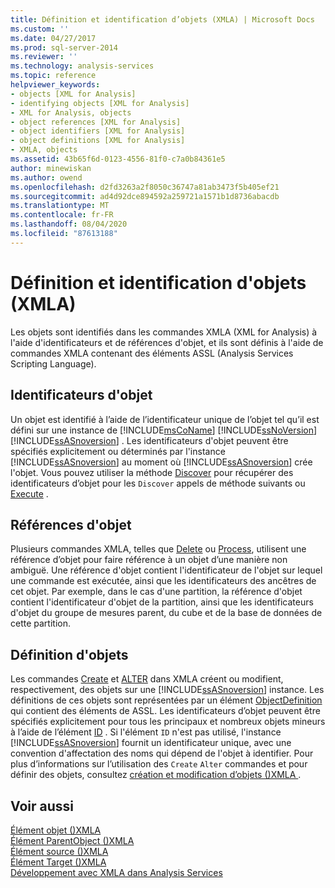 ```yaml
---
title: Définition et identification d’objets (XMLA) | Microsoft Docs
ms.custom: ''
ms.date: 04/27/2017
ms.prod: sql-server-2014
ms.reviewer: ''
ms.technology: analysis-services
ms.topic: reference
helpviewer_keywords:
- objects [XML for Analysis]
- identifying objects [XML for Analysis]
- XML for Analysis, objects
- object references [XML for Analysis]
- object identifiers [XML for Analysis]
- object definitions [XML for Analysis]
- XMLA, objects
ms.assetid: 43b65f6d-0123-4556-81f0-c7a0b84361e5
author: minewiskan
ms.author: owend
ms.openlocfilehash: d2fd3263a2f8050c36747a81ab3473f5b405ef21
ms.sourcegitcommit: ad4d92dce894592a259721a1571b1d8736abacdb
ms.translationtype: MT
ms.contentlocale: fr-FR
ms.lasthandoff: 08/04/2020
ms.locfileid: "87613188"
---
```

# <a name="defining-and-identifying-objects-xmla"></a>Définition et identification d'objets (XMLA)
  Les objets sont identifiés dans les commandes XMLA (XML for Analysis) à l'aide d'identificateurs et de références d'objet, et ils sont définis à l'aide de commandes XMLA contenant des éléments ASSL (Analysis Services Scripting Language).  
  
## <a name="object-identifiers"></a>Identificateurs d'objet  
 Un objet est identifié à l’aide de l’identificateur unique de l’objet tel qu’il est défini sur une instance de [!INCLUDE[msCoName](../../includes/msconame-md.md)] [!INCLUDE[ssNoVersion](../../includes/ssnoversion-md.md)] [!INCLUDE[ssASnoversion](../../includes/ssasnoversion-md.md)] . Les identificateurs d'objet peuvent être spécifiés explicitement ou déterminés par l'instance [!INCLUDE[ssASnoversion](../../includes/ssasnoversion-md.md)] au moment où [!INCLUDE[ssASnoversion](../../includes/ssasnoversion-md.md)] crée l'objet. Vous pouvez utiliser la méthode [Discover](https://docs.microsoft.com/bi-reference/xmla/xml-elements-methods-discover) pour récupérer des identificateurs d’objet pour les `Discover` appels de méthode suivants ou [Execute](https://docs.microsoft.com/bi-reference/xmla/xml-elements-methods-execute) .  
  
## <a name="object-references"></a>Références d'objet  
 Plusieurs commandes XMLA, telles que [Delete](https://docs.microsoft.com/bi-reference/xmla/xml-elements-commands/delete-element-xmla) ou [Process](https://docs.microsoft.com/bi-reference/xmla/xml-elements-commands/process-element-xmla), utilisent une référence d’objet pour faire référence à un objet d’une manière non ambiguë. Une référence d'objet contient l'identificateur de l'objet sur lequel une commande est exécutée, ainsi que les identificateurs des ancêtres de cet objet. Par exemple, dans le cas d'une partition, la référence d'objet contient l'identificateur d'objet de la partition, ainsi que les identificateurs d'objet du groupe de mesures parent, du cube et de la base de données de cette partition.  
  
## <a name="object-definitions"></a>Définition d'objets  
 Les commandes [Create](https://docs.microsoft.com/bi-reference/xmla/xml-elements-commands/create-element-xmla) et [ALTER](https://docs.microsoft.com/bi-reference/xmla/xml-elements-commands/alter-element-xmla) dans XMLA créent ou modifient, respectivement, des objets sur une [!INCLUDE[ssASnoversion](../../includes/ssasnoversion-md.md)] instance. Les définitions de ces objets sont représentées par un élément [ObjectDefinition](https://docs.microsoft.com/bi-reference/xmla/xml-elements-properties/objectdefinition-element-xmla) qui contient des éléments de ASSL. Les identificateurs d’objet peuvent être spécifiés explicitement pour tous les principaux et nombreux objets mineurs à l’aide de l’élément [ID](https://docs.microsoft.com/bi-reference/xmla/xml-elements-properties/id-element-xmla) . Si l'élément `ID` n'est pas utilisé, l'instance [!INCLUDE[ssASnoversion](../../includes/ssasnoversion-md.md)] fournit un identificateur unique, avec une convention d'affectation des noms qui dépend de l'objet à identifier. Pour plus d’informations sur l’utilisation des `Create` `Alter` commandes et pour définir des objets, consultez [création et modification d’objets &#40;&#41;XMLA ](https://docs.microsoft.com/bi-reference/xmla/xml-elements-objects).  
  
## <a name="see-also"></a>Voir aussi  
 [Élément objet &#40;&#41;XMLA](https://docs.microsoft.com/bi-reference/xmla/xml-elements-properties/object-element-xmla)   
 [Élément ParentObject &#40;&#41;XMLA](https://docs.microsoft.com/bi-reference/xmla/xml-elements-properties/object-element-xmla)   
 [Élément source &#40;&#41;XMLA](https://docs.microsoft.com/bi-reference/xmla/xml-elements-properties/source-element-xmla)   
 [Élément Target &#40;&#41;XMLA](https://docs.microsoft.com/bi-reference/xmla/xml-elements-properties/target-element-xmla)   
 [Développement avec XMLA dans Analysis Services](developing-with-xmla-in-analysis-services.md)  
  
  
